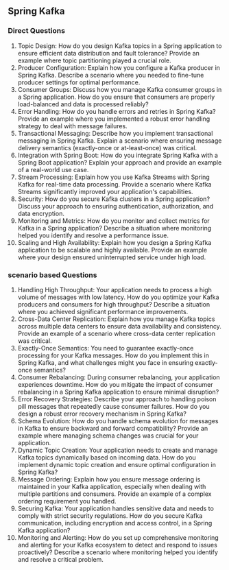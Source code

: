 ## Spring Kafka

### Direct Questions
1. Topic Design: How do you design Kafka topics in a Spring application to ensure efficient data distribution and fault tolerance? Provide an example where topic partitioning played a crucial role.
1. Producer Configuration: Explain how you configure a Kafka producer in Spring Kafka. Describe a scenario where you needed to fine-tune producer settings for optimal performance.
1. Consumer Groups: Discuss how you manage Kafka consumer groups in a Spring application. How do you ensure that consumers are properly load-balanced and data is processed reliably?
1. Error Handling: How do you handle errors and retries in Spring Kafka? Provide an example where you implemented a robust error handling strategy to deal with message failures.
1. Transactional Messaging: Describe how you implement transactional messaging in Spring Kafka. Explain a scenario where ensuring message delivery semantics (exactly-once or at-least-once) was critical.
1. Integration with Spring Boot: How do you integrate Spring Kafka with a Spring Boot application? Explain your approach and provide an example of a real-world use case.
1. Stream Processing: Explain how you use Kafka Streams with Spring Kafka for real-time data processing. Provide a scenario where Kafka Streams significantly improved your application's capabilities.
1. Security: How do you secure Kafka clusters in a Spring application? Discuss your approach to ensuring authentication, authorization, and data encryption.
1. Monitoring and Metrics: How do you monitor and collect metrics for Kafka in a Spring application? Describe a situation where monitoring helped you identify and resolve a performance issue.
1. Scaling and High Availability: Explain how you design a Spring Kafka application to be scalable and highly available. Provide an example where your design ensured uninterrupted service under high load.

### scenario based Questions
1. Handling High Throughput: Your application needs to process a high volume of messages with low latency. How do you optimize your Kafka producers and consumers for high throughput? Describe a situation where you achieved significant performance improvements.
1. Cross-Data Center Replication: Explain how you manage Kafka topics across multiple data centers to ensure data availability and consistency. Provide an example of a scenario where cross-data center replication was critical.
1. Exactly-Once Semantics: You need to guarantee exactly-once processing for your Kafka messages. How do you implement this in Spring Kafka, and what challenges might you face in ensuring exactly-once semantics?
1. Consumer Rebalancing: During consumer rebalancing, your application experiences downtime. How do you mitigate the impact of consumer rebalancing in a Spring Kafka application to ensure minimal disruption?
1. Error Recovery Strategies: Describe your approach to handling poison pill messages that repeatedly cause consumer failures. How do you design a robust error recovery mechanism in Spring Kafka?
1. Schema Evolution: How do you handle schema evolution for messages in Kafka to ensure backward and forward compatibility? Provide an example where managing schema changes was crucial for your application.
1. Dynamic Topic Creation: Your application needs to create and manage Kafka topics dynamically based on incoming data. How do you implement dynamic topic creation and ensure optimal configuration in Spring Kafka?
1. Message Ordering: Explain how you ensure message ordering is maintained in your Kafka application, especially when dealing with multiple partitions and consumers. Provide an example of a complex ordering requirement you handled.
1. Securing Kafka: Your application handles sensitive data and needs to comply with strict security regulations. How do you secure Kafka communication, including encryption and access control, in a Spring Kafka application?
1. Monitoring and Alerting: How do you set up comprehensive monitoring and alerting for your Kafka ecosystem to detect and respond to issues proactively? Describe a scenario where monitoring helped you identify and resolve a critical problem.
